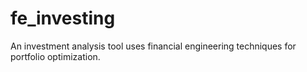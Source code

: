 # fe_investing
An investment analysis tool uses financial engineering techniques for portfolio optimization.
